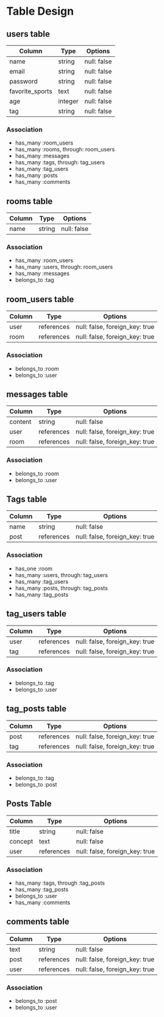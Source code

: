 # Table Design

## users table

| Column          | Type    | Options     |
| --------        | ------  | ----------- |
| name            | string  | null: false |
| email           | string  | null: false |
| password        | string  | null: false |
| favorite_sports | text    | null: false |
| age             | integer | null: false |
| tag             | string  | null: false |

### Association

- has_many :room_users
- has_many :rooms, through: room_users
- has_many :messages
- has_many :tags, through: tag_users
- has_many :tag_users
- has_many :posts
- has_many :comments


## rooms table

| Column | Type   | Options     |
| ------ | ------ | ----------- |
| name   | string | null: false |

### Association

- has_many   :room_users
- has_many   :users, through: room_users
- has_many   :messages
- belongs_to :tag


## room_users table

| Column | Type       | Options                        |
| ------ | ---------- | ------------------------------ |
| user   | references | null: false, foreign_key: true |
| room   | references | null: false, foreign_key: true |

### Association

- belongs_to :room
- belongs_to :user


## messages table

| Column  | Type       | Options                        |
| ------- | ---------- | ------------------------------ |
| content | string     | null: false                    |
| user    | references | null: false, foreign_key: true |
| room    | references | null: false, foreign_key: true |

### Association

- belongs_to :room
- belongs_to :user


## Tags table

| Column | Type       | Options                        |
| ------ | ------     | -----------                    |
| name   | string     | null: false                    |
| post   | references | null: false, foreign_key: true |

### Association

- has_one :room
- has_many :users, through: tag_users
- has_many :tag_users
- has_many :posts, through: tag_posts
- has_many :tag_posts


## tag_users table

| Column | Type       | Options                        |
| ------ | ---------- | ------------------------------ |
| user   | references | null: false, foreign_key: true |
| tag    | references | null: false, foreign_key: true |

### Association

- belongs_to :tag
- belongs_to :user


## tag_posts table

| Column | Type       | Options                        |
| ------ | ---------- | ------------------------------ |
| post   | references | null: false, foreign_key: true |
| tag    | references | null: false, foreign_key: true |

### Association

- belongs_to :tag
- belongs_to :post

## Posts Table

| Column  | Type       | Options                        |
| ------- | ---------- | ------------------------------ |
| title   | string     | null: false                    |
| concept | text       | null: false                    |
| user    | references | null: false, foreign_key: true |

### Association

- has_many :tags, through :tag_posts
- has_many :tag_posts
- belongs_to :user
- has_many :comments


## comments table

| Column  | Type       | Options                        |
| ------- | ---------- | ------------------------------ |
| text    | string     | null: false                    |
| post    | references | null: false, foreign_key: true |
| user    | references | null: false, foreign_key: true |

### Association

- belongs_to :post
- belongs_to :user
